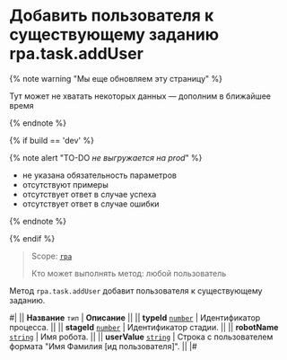 # Добавить пользователя к существующему заданию rpa.task.addUser

{% note warning "Мы еще обновляем эту страницу" %}

Тут может не хватать некоторых данных — дополним в ближайшее время

{% endnote %}

{% if build == 'dev' %}

{% note alert "TO-DO _не выгружается на prod_" %}

- не указана обязательность параметров
- отсутствуют примеры
- отсутствует ответ в случае успеха
- отсутствует ответ в случае ошибки

{% endnote %}

{% endif %}

> Scope: [`rpa`](../../../scopes/permissions.md)
>
> Кто может выполнять метод: любой пользователь

Метод `rpa.task.addUser` добавит пользователя к существующему заданию.

#|
|| **Название**
`тип` | **Описание** ||
|| **typeId** 
[`number`](../../../data-types.md) | Идентификатор процесса. ||
|| **stageId** 
[`number`](../../../data-types.md) | Идентификатор стадии. ||
|| **robotName** 
[`string`](../../../data-types.md) | Имя робота. ||
|| **userValue** 
[`string`](../../../data-types.md) | Строка с пользователем формата "Имя Фамилия [ид пользователя]". ||
|#